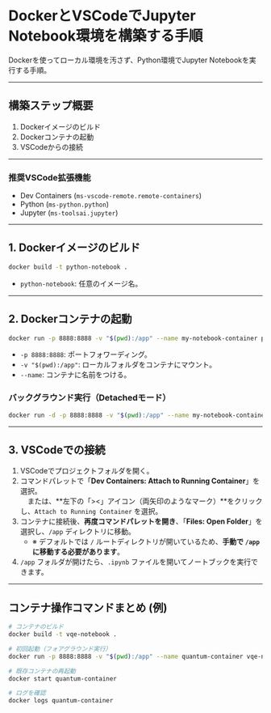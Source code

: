 # DockerとVSCodeでJupyter Notebook環境を構築する手順
Dockerを使ってローカル環境を汚さず、Python環境でJupyter Notebookを実行する手順。

---

## 構築ステップ概要

1. Dockerイメージのビルド
2. Dockerコンテナの起動
3. VSCodeからの接続

---

### 推奨VSCode拡張機能

- Dev Containers (`ms-vscode-remote.remote-containers`)
- Python (`ms-python.python`)
- Jupyter (`ms-toolsai.jupyter`)

---

## 1. Dockerイメージのビルド 

```bash
docker build -t python-notebook .
```

- `python-notebook`: 任意のイメージ名。

---

## 2. Dockerコンテナの起動

```bash
docker run -p 8888:8888 -v "$(pwd):/app" --name my-notebook-container python-notebook
```

- `-p 8888:8888`: ポートフォワーディング。
- `-v "$(pwd):/app"`: ローカルフォルダをコンテナにマウント。
- `--name`: コンテナに名前をつける。

### バックグラウンド実行（Detachedモード）

```bash
docker run -d -p 8888:8888 -v "$(pwd):/app" --name my-notebook-container python-notebook
```

---

## 3. VSCodeでの接続

1. VSCodeでプロジェクトフォルダを開く。
2. コマンドパレットで「**Dev Containers: Attach to Running Container**」を選択。  
　または、**左下の「><」アイコン（両矢印のようなマーク）**をクリックし、`Attach to Running Container` を選択。
3. コンテナに接続後、**再度コマンドパレットを開き**、「**Files: Open Folder**」を選択し、`/app` ディレクトリに移動。  
   - ※ デフォルトでは `/` ルートディレクトリが開いているため、**手動で `/app` に移動する必要があります**。
4. `/app` フォルダが開けたら、`.ipynb` ファイルを開いてノートブックを実行できます。
---

## コンテナ操作コマンドまとめ (例)

```bash
# コンテナのビルド
docker build -t vqe-notebook .

# 初回起動（フォアグラウンド実行）
docker run -p 8888:8888 -v "$(pwd):/app" --name quantum-container vqe-notebook

# 既存コンテナの再起動
docker start quantum-container

# ログを確認
docker logs quantum-container
```